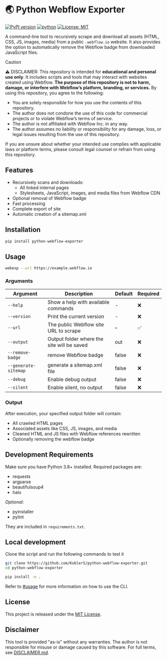 # 🌏 Python Webflow Exporter

[![PyPI version](https://img.shields.io/pypi/v/python-webflow-exporter)](https://pypi.org/project/python-webflow-exporter/)
[![python](https://img.shields.io/badge/Python-3.10-3776AB.svg?style=flat&logo=python&logoColor=white)](https://www.python.org)
[![License: MIT](https://img.shields.io/badge/License-MIT-blue.svg)](https://spdx.org/licenses/MIT.html)

A command-line tool to recursively scrape and download all assets (HTML, CSS, JS, images, media) from a public `.webflow.io` website. It also provides the option to automatically remove the Webflow badge from downloaded JavaScript files.

> [!CAUTION]
> ⚠️ DISCLAIMER: This repository is intended for **educational and personal use only**. It includes scripts and tools that may interact with websites created using Webflow. **The purpose of this repository is not to harm, damage, or interfere with Webflow’s platform, branding, or services.**
> By using this repository, you agree to the following:
>
> - You are solely responsible for how you use the contents of this repository.
> - The author does not condone the use of this code for commercial projects or to violate Webflow’s terms of service.
> - The author is not affiliated with Webflow Inc. in any way.
> - The author assumes no liability or responsibility for any damage, loss, or legal issues resulting from the use of this repository.
>
> If you are unsure about whether your intended use complies with applicable laws or platform terms, please consult legal counsel or refrain from using this repository.

## Features

- Recursively scans and downloads:
  - All linked internal pages
  - Stylesheets, JavaScript, images, and media files from Webflow CDN
- Optional removal of Webflow badge
- Fast processing
- Complete export of site
- Automatic creation of a sitemap.xml

## Installation

```bash
pip install python-webflow-exporter
```

## Usage

```bash
webexp --url https://example.webflow.io
```

### Arguments

| Argument             | Description                                | Default | Required |
| -------------------- | ------------------------------------------ | ------- | -------- |
| `--help`             | Show a help with available commands        | -       | ❌       |
| `--version`          | Print the current version                  | -       | ❌       |
| `--url`              | The public Webflow site URL to scrape      | –       | ✅       |
| `--output`           | Output folder where the site will be saved | out     | ❌       |
| `--remove-badge`     | remove Webflow badge                       | false   | ❌       |
| `--generate-sitemap` | generate a sitemap.xml file                | false   | ❌       |
| `--debug`            | Enable debug output                        | false   | ❌       |
| `--silent`           | Enable silent, no output                   | false   | ❌       |

### Output

After execution, your specified output folder will contain:

- All crawled HTML pages
- Associated assets like CSS, JS, images, and media
- Cleaned HTML and JS files with Webflow references rewritten
- Optionally removing the webflow badge

## Development Requirements

Make sure you have Python 3.8+ installed. Required packages are:

- requests
- argparse
- beautifulsoup4
- halo

_Optional:_

- pyinstaller
- pylint

They are included in `requirements.txt`.

## Local development

Clone the script and run the following commands to test it

```bash
git clone https://github.com/KoblerS/python-webflow-exporter.git
cd python-webflow-exporter

pip install -e .
```

Refer to [#usage](#usage) for more information on how to use the CLI.

## License

This project is released under the [MIT License](https://github.com/KoblerS/python-webflow-exporter/blob/main/LICENSE.md).

## Disclaimer

This tool is provided "as-is" without any warranties. The author is not responsible for misuse or damage caused by this software. For full terms, see [DISCLAIMER.md](https://github.com/KoblerS/python-webflow-exporter/blob/main/DISCLAIMER.md).
